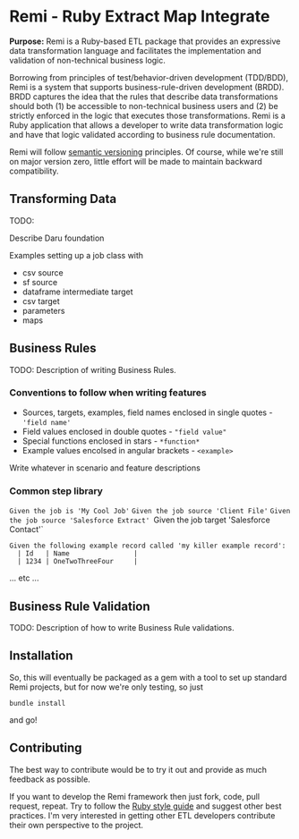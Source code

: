 # Remi - Ruby Extract Map Integrate

**Purpose:** Remi is a Ruby-based ETL package that provides an
expressive data transformation language and facilitates the
implementation and validation of non-technical business logic.

Borrowing from principles of test/behavior-driven development
(TDD/BDD), Remi is a system that supports business-rule-driven
development (BRDD).  BRDD captures the idea that the rules that
describe data transformations should both (1) be accessible to
non-technical business users and (2) be strictly enforced in the logic
that executes those transformations.  Remi is a Ruby application
that allows a developer to write data transformation logic and have
that logic validated according to business rule documentation.


Remi will follow [semantic versioning](http://semver.org/) principles.
Of course, while we're still on major version zero, little effort will
be made to maintain backward compatibility.

## Transforming Data

TODO:

Describe Daru foundation

Examples setting up a job class with
* csv source
* sf source
* dataframe intermediate target
* csv target
* parameters
* maps

## Business Rules

TODO: Description of writing Business Rules.

### Conventions to follow when writing features

* Sources, targets, examples, field names enclosed in single quotes - `'field name'`
* Field values enclosed in double quotes - `"field value"`
* Special functions enclosed in stars - `*function*`
* Example values encolsed in angular brackets - `<example>`

Write whatever in scenario and feature descriptions

### Common step library


`Given the job is 'My Cool Job'`
`Given the job source 'Client File'`
`Given the job source 'Salesforce Extract'
`Given the job target 'Salesforce Contact'`

    Given the following example record called 'my killer example record':
      | Id   | Name                |
      | 1234 | OneTwoThreeFour     |

... etc ...

## Business Rule Validation

TODO: Description of how to write Business Rule validations.


## Installation

So, this will eventually be packaged as a gem with a tool to set up
standard Remi projects, but for now we're only testing, so just

    bundle install

and go!



## Contributing

The best way to contribute would be to try it out and provide as much
feedback as possible.

If you want to develop the Remi framework then just fork, code, pull
request, repeat.  Try to follow the
[Ruby style guide](https://github.com/styleguide/ruby) and suggest
other best practices.  I'm very interested in getting other ETL
developers contribute their own perspective to the project.
